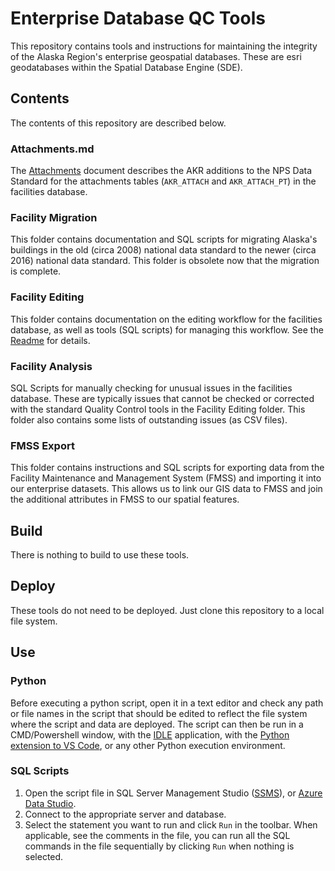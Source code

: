 Enterprise Database QC Tools
============================

This repository contains tools and instructions for maintaining the integrity
of the Alaska Region's enterprise geospatial databases. These are esri 
geodatabases within the Spatial Database Engine (SDE).

## Contents

The contents of this repository are described below.

### Attachments.md

The [Attachments](./Attachments.md) document describes the AKR additions to the
NPS Data Standard for the attachments tables (`AKR_ATTACH` and `AKR_ATTACH_PT`)
in the facilities database.

### Facility Migration

This folder contains documentation and SQL scripts for migrating Alaska's
buildings in the old (circa 2008) national data standard to the newer (circa
2016) national data standard.  This folder is obsolete now that the migration
is complete.

### Facility Editing

This folder contains documentation on the editing workflow for the facilities
database, as well as tools (SQL scripts) for managing this workflow.  See the
[Readme](./FacilityEditing/Readme.md) for details.

### Facility Analysis

SQL Scripts for manually checking for unusual issues in the facilities database.
These are typically issues that cannot be checked or corrected with the
standard Quality Control tools in the Facility Editing folder.  This folder
also contains some lists of outstanding issues (as CSV files).

### FMSS Export

This folder contains instructions and SQL scripts for exporting data from the
Facility Maintenance and Management System (FMSS) and importing it into our
enterprise datasets.  This allows us to link our GIS data to FMSS and join
the additional attributes in FMSS to our spatial features.


## Build

There is nothing to build to use these tools.

## Deploy

These tools do not need to be deployed.  Just clone this repository
to a local file system.

## Use

### Python

Before executing a python script, open it in a text editor and check any
path or file names in the script that should be edited to reflect the 
file system where the script and data are deployed.  The script can then
be run in a CMD/Powershell window, with the
[IDLE](https://en.wikipedia.org/wiki/IDLE) application,
with the
[Python extension to VS Code](https://code.visualstudio.com/docs/languages/python), 
or any other Python execution environment.

### SQL Scripts

1) Open the script file in SQL Server Management Studio
([SSMS](https://docs.microsoft.com/en-us/sql/ssms/download-sql-server-management-studio-ssms?view=sql-server-ver15)),
or [Azure Data Studio](https://docs.microsoft.com/en-us/sql/azure-data-studio/download-azure-data-studio?view=sql-server-ver15).
2) Connect to the appropriate server and database.
3) Select the statement you want to run and click `Run` in the toolbar.
   When applicable, see the comments in the file, you can run all the SQL
   commands in the file sequentially by clicking `Run` when nothing is selected.
